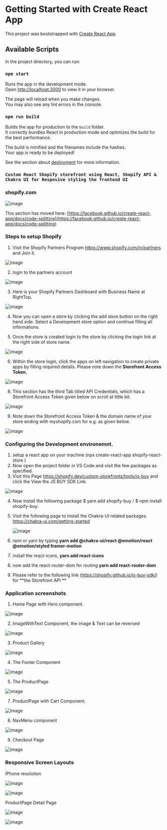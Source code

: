 # Getting Started with Create React App

This project was bootstrapped with [Create React App](https://github.com/facebook/create-react-app).

## Available Scripts

In the project directory, you can run:

### `npm start`

Runs the app in the development mode.\
Open [http://localhost:3000](http://localhost:3000) to view it in your browser.

The page will reload when you make changes.\
You may also see any lint errors in the console.

### `npm run build`

Builds the app for production to the `build` folder.\
It correctly bundles React in production mode and optimizes the build for the best performance.

The build is minified and the filenames include the hashes.\
Your app is ready to be deployed!

See the section about [deployment](https://facebook.github.io/create-react-app/docs/deployment) for more information.

### `Custom React Shopify storefront using React, Shopify API & Chakra UI for Respnsive styling the frontend UI `



### shopify.com
![image](https://user-images.githubusercontent.com/4363033/194568328-958d303a-fb48-4189-9e03-ac21b991d527.png)



This section has moved here: [https://facebook.github.io/create-react-app/docs/code-splitting](https://facebook.github.io/create-react-app/docs/code-splitting)

### Steps to setup Shopify
1.  Visit the Shopify Partners Program https://www.shopify.com/in/partners and Join it.

![image](https://user-images.githubusercontent.com/4363033/194598798-670479c8-7bd4-41f5-9d9a-2cd5406447e6.png)

2.  login to the partners account 

![image](https://user-images.githubusercontent.com/4363033/194599498-8c1da36b-55d6-4566-90a0-665764518b15.png)

3.  Here is your Shopify Partners Dashboard with Business Name at RightTop.

![image](https://user-images.githubusercontent.com/4363033/194601721-2a00bf55-d3f6-423b-826b-5e8c1e1c908f.png)

4.  Now you can open a store by clicking the add store button on the right hand side. Select a Development store option and continue filling all informations.

5.  Once the store is created login to the store by clicking the login link at the right side of store name.

![image](https://user-images.githubusercontent.com/4363033/194603123-7ec1cbca-c75c-45c5-8534-0ada4cdbcc18.png)

6.  Within the store login, click the apps on left navigation to create private apps by filling required details. Please note down the **Storefront Access Token.**

![image](https://user-images.githubusercontent.com/4363033/194604425-6c8efdcc-5cfe-443f-9706-c0b1a75767b2.png)

8.  This section has the third Tab titled API Credentials, which has a Storefront Access Token given below on scroll at little bit. 

![image](https://user-images.githubusercontent.com/4363033/194605285-cdf0a420-a617-4059-b971-a1b968b45b7c.png)

9.  Note down the Storefront Access Token & the domain name of your store ending with myshopify.com for e.g. as given below.

![image](https://user-images.githubusercontent.com/4363033/194606119-0b82a570-b572-4df0-b49c-0b8265e0968c.png)


### Configuring the Development environemnt.
1.  setup a react app on your machine (npx create-react-app shopify-react-store )
2.  Now open the project folder in VS Code and visit the few packages as specified.
3.  Visit this Page https://shopify.dev/custom-storefronts/tools/js-buy and click the View the JS BUY SDK Link.

![image](https://user-images.githubusercontent.com/4363033/194612499-0eae1763-b3da-4383-ad83-66c610418b4a.png)

4.  Now install the following package $ yarn add shopify-buy / $ npm install shopify-buy.
5.  Visit the following page to install the Chakra-UI related packages.
    https://chakra-ui.com/getting-started
    
    ![image](https://user-images.githubusercontent.com/4363033/194613497-e22b730f-18e0-43b1-a8b1-1ac624263d0f.png)

6.  npm or yarn by typing **yarn add @chakra-ui/react @emotion/react @emotion/styled framer-motion**
7.  install the react-icons, **yarn add react-icons**
8.  now add the react-router-dom for routing **yarn add react-router-dom**
9.  Please refer to the following link (https://shopify.github.io/js-buy-sdk/) for **the Storefront API **


### Application screenshots
1. Home Page with Hero component.

![image](https://user-images.githubusercontent.com/4363033/194614938-3059a019-1980-45da-8bb3-2e1bb1511f95.png)

2.  ImageWithText Component, the image & Text can be reversed 

![image](https://user-images.githubusercontent.com/4363033/194615306-0cddabe4-1e6f-46c3-b015-c4e2a9fcb8bd.png)

3.  Product Gallery

![image](https://user-images.githubusercontent.com/4363033/194615430-6a13934d-afe2-43a7-ae4a-ba5d822c75d5.png)

4.  The Footer Component 

![image](https://user-images.githubusercontent.com/4363033/194615621-a9361dd5-f46a-48d4-a339-21050653c313.png)

5.  The ProductPage

![image](https://user-images.githubusercontent.com/4363033/194615747-66c02fd1-7186-41a2-9be8-500886c544ab.png)

7.  ProductPage with Cart Component. 

![image](https://user-images.githubusercontent.com/4363033/194615993-c2ecc1b9-094f-4624-aee3-7a4b3a95d720.png)

8.  NavMenu component 

![image](https://user-images.githubusercontent.com/4363033/194616150-0d967d0c-3ff4-48aa-b8af-0d9a39ba30d5.png)

9.  Checkout Page

![image](https://user-images.githubusercontent.com/4363033/194616404-8ad03fde-a546-4c17-9256-fac0aabd051c.png)


### Responsive Screen Layouts

IPhone resolution

![image](https://user-images.githubusercontent.com/4363033/194616636-ed634a2f-41a7-497b-847d-bd98618459cf.png)

![image](https://user-images.githubusercontent.com/4363033/194616966-46bf5324-4f92-429d-97ff-accf76b6fedd.png)

ProductPage Detail Page

![image](https://user-images.githubusercontent.com/4363033/194617113-64634b4f-9d64-4c2c-82bf-9308a19a8028.png)

![image](https://user-images.githubusercontent.com/4363033/194617498-66de8a45-2bd7-49d5-8539-a43a4ee3a0b2.png)



